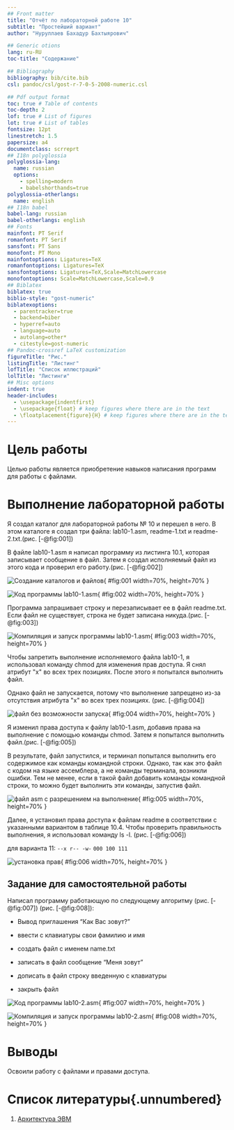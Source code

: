 ```yaml
---
## Front matter
title: "Отчёт по лабораторной работе 10"
subtitle: "Простейший вариант"
author: "Нуруллаев Бахадур Бахтыярович"

## Generic otions
lang: ru-RU
toc-title: "Содержание"

## Bibliography
bibliography: bib/cite.bib
csl: pandoc/csl/gost-r-7-0-5-2008-numeric.csl

## Pdf output format
toc: true # Table of contents
toc-depth: 2
lof: true # List of figures
lot: true # List of tables
fontsize: 12pt
linestretch: 1.5
papersize: a4
documentclass: scrreprt
## I18n polyglossia
polyglossia-lang:
  name: russian
  options:
	- spelling=modern
	- babelshorthands=true
polyglossia-otherlangs:
  name: english
## I18n babel
babel-lang: russian
babel-otherlangs: english
## Fonts
mainfont: PT Serif
romanfont: PT Serif
sansfont: PT Sans
monofont: PT Mono
mainfontoptions: Ligatures=TeX
romanfontoptions: Ligatures=TeX
sansfontoptions: Ligatures=TeX,Scale=MatchLowercase
monofontoptions: Scale=MatchLowercase,Scale=0.9
## Biblatex
biblatex: true
biblio-style: "gost-numeric"
biblatexoptions:
  - parentracker=true
  - backend=biber
  - hyperref=auto
  - language=auto
  - autolang=other*
  - citestyle=gost-numeric
## Pandoc-crossref LaTeX customization
figureTitle: "Рис."
listingTitle: "Листинг"
lofTitle: "Список иллюстраций"
lolTitle: "Листинги"
## Misc options
indent: true
header-includes:
  - \usepackage{indentfirst}
  - \usepackage{float} # keep figures where there are in the text
  - \floatplacement{figure}{H} # keep figures where there are in the text
---
```


# Цель работы

Целью работы является приобретение навыков написания программ для работы с файлами.

# Выполнение лабораторной работы

Я создал каталог для лабораторной работы № 10 и перешел в него. 
В этом каталоге я создал три файла: lab10-1.asm, readme-1.txt и readme-2.txt.(рис. [-@fig:001])

В файле lab10-1.asm я написал программу из листинга 10.1, которая записывает 
сообщение в файл. Затем я создал исполняемый файл 
из этого кода и проверил его работу.(рис. [-@fig:002])

![Создание каталогов и файлов](image/01.png){ #fig:001 width=70%, height=70% }

![Код программы lab10-1.asm](image/02.png){ #fig:002 width=70%, height=70% }

Программа запрашивает строку и перезаписывает ее в файл readme.txt. 
Если файл не существует, строка не будет записана никуда.(рис. [-@fig:003])

![Компиляция и запуск программы lab10-1.asm](image/03.png){ #fig:003 width=70%, height=70% }

Чтобы запретить выполнение исполняемого файла lab10-1, я использовал команду chmod для изменения прав доступа. Я снял атрибут "x" во всех трех позициях. 
После этого я попытался выполнить файл.

Однако файл не запускается, потому что выполнение запрещено 
из-за отсутствия атрибута "x" во всех трех позициях. (рис. [-@fig:004])

![файл без возможности запуска](image/04.png){ #fig:004 width=70%, height=70% }

Я изменил права доступа к файлу lab10-1.asm, добавив права на выполнение с помощью команды chmod. 
Затем я попытался выполнить файл.(рис. [-@fig:005])

В результате, файл запустился, и терминал попытался выполнить его содержимое 
как команды командной строки. Однако, так как это файл с кодом на языке ассемблера, 
а не команды терминала, возникли ошибки. Тем не менее, если в такой файл добавить команды командной строки, то можно будет выполнить эти команды, запустив файл.

![файл asm с разрешением на выполнение](image/05.png){ #fig:005 width=70%, height=70% }

Далее, я установил права доступа к файлам readme в соответствии с 
указанными вариантом в таблице 10.4. Чтобы проверить правильность выполнения, 
я использовал команду ls -l. (рис. [-@fig:006])

для варианта 11: ```--x r-- -w-``` ```000 100 111```

![установка прав](image/06.png){ #fig:006 width=70%, height=70% }

## Задание для самостоятельной работы

Написал программу работающую по следующему алгоритму (рис. [-@fig:007]) (рис. [-@fig:008]):

* Вывод приглашения “Как Вас зовут?”

* ввести с клавиатуры свои фамилию и имя

* создать файл с именем name.txt

* записать в файл сообщение “Меня зовут”

* дописать в файл строку введенную с клавиатуры

* закрыть файл

![Код программы lab10-2.asm](image/07.png){ #fig:007 width=70%, height=70% }

![Компиляция и запуск программы lab10-2.asm](image/08.png){ #fig:008 width=70%, height=70% }

# Выводы

Освоили работy с файлами и правами доступа.

# Список литературы{.unnumbered}

1. [Архитектура ЭВМ](https://esystem.rudn.ru/course/view.php?id=112)
